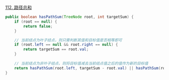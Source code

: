 [112. 路径总和](https://leetcode-cn.com/problems/path-sum/)

```java
public boolean hasPathSum(TreeNode root, int targetSum) {
    if (root == null) {
        return false;
    }

    // 当前结点为叶子结点，则只需判断其值和目标值是否相等即可
    if (root.left == null && root.right == null) {
        return targetSum == root.val;
    }
	
    // 当前结点为非叶子结点，则将目标值减去当前结点值之后的值作为新的目标值
    return hasPathSum(root.left, targetSum - root.val) || hasPathSum(root.right, targetSum - root.val);
}
```

